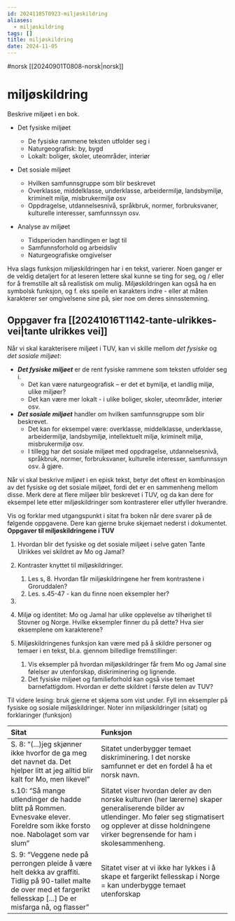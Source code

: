 ```yaml
---
id: 20241105T0923-miljøskildring
aliases:
  - miljøskildring
tags: []
title: miljøskildring
date: 2024-11-05
---
```


#norsk [[20240901T0808-norsk|norsk]]

# miljøskildring

Beskrive miljøet i en bok.

- Det fysiske miljøet
  - De fysiske rammene teksten utfolder seg i
  - Naturgeografisk: by, bygd
  - Lokalt: boliger, skoler, uteområder, interiør
- Det sosiale miljøet

  - Hvilken samfunnsgruppe som blir beskrevet
  - Overklasse, middelklasse, underklasse, arbeidermiljø, landsbymiljø, kriminelt miljø, misbrukermiljø osv
  - Oppdragelse, utdannelsesnivå, språkbruk, normer, forbruksvaner, kulturelle interesser, samfunnssyn osv.

- Analyse av miljøet
  - Tidsperioden handlingen er lagt til
  - Samfunnsforhold og arbeidsliv
  - Naturgeografiske omgivelser

Hva slags funksjon miljøskildringen har i en tekst, varierer. Noen ganger er de veldig detaljert for at leseren lettere skal kunne se ting for seg, og / eller for å fremstille alt så realistisk om mulig. Miljøskildringen kan også ha en symbolsk funksjon, og f. eks speile en karakters indre - eller at måten karakterer ser omgivelsene sine på, sier noe om deres sinnsstemning.

## Oppgaver fra [[20241016T1142-tante-ulrikkes-vei|tante ulrikkes vei]]

Når vi skal karakterisere miljøet i TUV, kan vi skille mellom _det fysiske_ og _det sosiale miljøet_:

- **_Det fysiske miljøet_** er de rent fysiske rammene som teksten utfolder seg i.
  - Det kan være naturgeografisk – er det et bymiljø, et landlig miljø, ulike miljøer?
  - Det kan være mer lokalt \- i ulike boliger, skoler, uteområder, interiør osv.
- **_Det sosiale miljøet_** handler om hvilken samfunnsgruppe som blir beskrevet.
  - Det kan for eksempel være: overklasse, middelklasse, underklasse, arbeidermiljø, landsbymiljø, intellektuelt miljø, kriminelt miljø, misbrukermiljø osv.
  - I tillegg har det sosiale miljøet med oppdragelse, utdannelsesnivå, språkbruk, normer, forbruksvaner, kulturelle interesser, samfunnssyn osv. å gjøre.

Når vi skal beskrive _miljøet_ i en episk tekst, betyr det oftest en kombinasjon av det fysiske og det sosiale miljøet, fordi det er en sammenheng mellom disse. Merk dere at flere miljøer blir beskrevet i TUV, og da kan dere for eksempel lete etter miljøskildringer som kontrasterer eller utfyller hverandre.

Vis og forklar med utgangspunkt i sitat fra boken når dere svarer på de følgende oppgavene. Dere kan gjerne bruke skjemaet nederst i dokumentet.
**Oppgaver til miljøskildringene i TUV**

1. Hvordan blir det fysiske og det sosiale miljøet i selve gaten Tante Ulrikkes vei skildret av Mo og Jamal?

2. Kontraster knyttet til miljøskildringer.
   1. Les s, 8\. Hvordan får miljøskildringene her frem kontrastene i Groruddalen?
   2. Les. s.45-47 \- kan du finne noen eksempler her?
3.
4. Miljø og identitet: Mo og Jamal har ulike opplevelse av tilhørighet til Stovner og Norge. Hvilke eksempler finner du på dette? Hva sier eksemplene om karakterene?

5. Miljøskildringenes funksjon kan være med på å skildre personer og temaer i en tekst, bl.a. gjennom billedlige fremstillinger:
   1. Vis eksempler på hvordan miljøskildringer får frem Mo og Jamal sine følelser av utenforskap, diskriminering og lignende.
   2. Det fysiske miljøet og familieforhold kan også vise temaet barnefattigdom. Hvordan er dette skildret i første delen av TUV?

Til videre lesing: bruk gjerne et skjema som vist under. Fyll inn eksempler på fysiske og sosiale miljøskildringer. Noter inn miljøskildringer (sitat) og forklaringer (funksjon)

| Sitat                                                                                                                                                                       | Funksjon                                                                                                                                                                                                                |
| :-------------------------------------------------------------------------------------------------------------------------------------------------------------------------- | :---------------------------------------------------------------------------------------------------------------------------------------------------------------------------------------------------------------------- |
| S. 8: “(...)jeg skjønner ikke hvorfor de ga meg det navnet da. Det hjelper litt at jeg alltid blir kalt for Mo, men likevel”                                                | Sitatet underbygger temaet diskriminering. I det norske samfunnet er det en fordel å ha et norsk navn.                                                                                                                  |
| s.10: “Så mange utlendinger de hadde blitt på Rommen. Evnesvake elever. Foreldre som ikke forsto noe. Nabolaget som var slum”                                               | Sitatet viser hvordan deler av den norske kulturen (her lærerne) skaper generaliserende bilder av utlendinger. Mo føler seg stigmatisert og opplever at disse holdningene virker begrensende for ham i skolesammenheng. |
| S. 9: “Veggene nede på perrongen pleide å være helt dekka av graffiti. Tidlig på 90-tallet malte de over med et fargerikt fellesskap \[...\] De er misfarga nå, og flasser” | Sitatet viser at vi ikke har lykkes i å skape et fargerikt fellesskap i Norge \= kan underbygge temaet utenforskap                                                                                                      |
